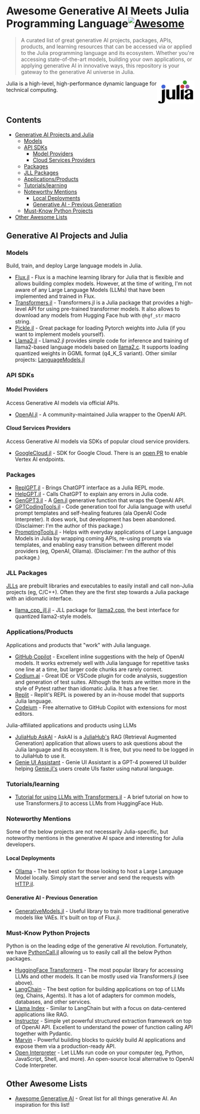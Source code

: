 <!-- omit from toc -->
# Awesome Generative AI Meets Julia Programming Language[![Awesome](https://awesome.re/badge.svg)](https://awesome.re)

> A curated list of great generative AI projects, packages, APIs, products, and learning resources that can be accessed via or applied to the Julia programming language and its ecosystem. Whether you're accessing state-of-the-art models, building your own applications, or applying generative AI in innovative ways, this repository is your gateway to the generative AI universe in Julia.

[<img src="https://github.com/JuliaLang/julia/raw/master/doc/src/assets/logo.svg" align="right" width="100"/>](http://julialang.org)

Julia is a high-level, high-performance dynamic language for technical computing. 

<br>

<!-- omit from toc -->
## Contents
- [Generative AI Projects and Julia](#generative-ai-projects-and-julia)
  - [Models](#models)
  - [API SDKs](#api-sdks)
    - [Model Providers](#model-providers)
    - [Cloud Services Providers](#cloud-services-providers)
  - [Packages](#packages)
  - [JLL Packages](#jll-packages)
  - [Applications/Products](#applicationsproducts)
  - [Tutorials/learning](#tutorialslearning)
  - [Noteworthy Mentions](#noteworthy-mentions)
    - [Local Deployments](#local-deployments)
    - [Generative AI - Previous Generation](#generative-ai---previous-generation)
  - [Must-Know Python Projects](#must-know-python-projects)
- [Other Awesome Lists](#other-awesome-lists)

## Generative AI Projects and Julia

### Models

Build, train, and deploy Large language models in Julia.

- [Flux.jl](https://github.com/FluxML/Flux.jl) - Flux is a machine learning library for Julia that is flexible and allows building complex models. However, at the time of writing, I'm not aware of any Large Language Models (LLMs) that have been implemented and trained in Flux.
- [Transformers.jl](https://github.com/chengchingwen/Transformers.jl) - Transformers.jl is a Julia package that provides a high-level API for using pre-trained transformer models. It also allows to download any models from Hugging Face hub with `@hgf_str` macro string.
- [Pickle.jl](https://github.com/chengchingwen/Pickle.jl) - Great package for loading Pytorch weights into Julia (if you want to implement models yourself).
- [Llama2.jl](https://github.com/cafaxo/Llama2.jl) - Llama2.jl provides simple code for inference and training of llama2-based language models based on [llama2.c](https://github.com/karpathy/llama2.c). It supports loading quantized weights in GGML format (q4_K_S variant). Other similar projects: [LanguageModels.jl](https://github.com/rai-llc/LanguageModels.jl)


### API SDKs

#### Model Providers

Access Generative AI models via official APIs.

- [OpenAI.jl](https://github.com/JuliaML/OpenAI.jl) - A community-maintained Julia wrapper to the OpenAI API. 

#### Cloud Services Providers

Access Generative AI models via SDKs of popular cloud service providers.

- [GoogleCloud.jl](https://github.com/JuliaCloud/GoogleCloud.jl) - SDK for Google Cloud. There is an [open PR](https://github.com/JuliaCloud/GoogleCloud.jl/pull/57) to enable Vertex AI endpoints.

### Packages

- [ReplGPT.jl](https://github.com/ThatcherC/ReplGPT.jl) - Brings ChatGPT interface as a Julia REPL mode.
- [HelpGPT.jl](https://github.com/FedeClaudi/HelpGPT.jl) - Calls ChatGPT to explain any errors in Julia code.
- [GenGPT3.jl](https://github.com/probcomp/GenGPT3.jl) - A [Gen.jl](https://www.gen.dev/) generative function that wraps the OpenAI API.
- [GPTCodingTools.jl](https://github.com/svilupp/GPTCodingTools) - Code generation tool for Julia language with useful prompt templates and self-healing features (ala OpenAI Code Interpreter). It does work, but development has been abandoned. (Disclaimer: I'm the author of this package.)
- [PromptingTools.jl](https://github.com/svilupp/PromptingTools.jl) - Helps with everyday applications of Large Language Models in Julia by wrapping coming APIs, re-using prompts via templates, and enabling easy transition between different model providers (eg, OpenAI, Ollama). (Disclaimer: I'm the author of this package.)

### JLL Packages

[JLLs](https://docs.binarybuilder.org/stable/jll/) are prebuilt libraries and executables to easily install and call non-Julia projects (eg, C/C++). Often they are the first step towards a Julia package with an idiomatic interface.

- [llama_cpp_jll.jl](https://juliahub.com/ui/Packages/General/llama_cpp_jll/) - JLL package for [llama2.cpp](https://github.com/ggerganov/llama.cpp), the best interface for quantized llama2-style models.

### Applications/Products

Applications and products that "work" with Julia language.

- [GitHub Copilot](https://github.com/features/copilot) - Excellent inline suggestions with the help of OpenAI models. It works extremely well with Julia language for repetitive tasks one line at a time, but larger code chunks are rarely correct.
- [Codium.ai](https://codium.ai/) - Great IDE or VSCode plugin for code analysis, suggestion and generation of test suites. Although the tests are written more in the style of Pytest rather than idiomatic Julia. It has a free tier.
- [Replit](https://replit.com/ai) - Replit's REPL is powered by an in-house model that supports Julia language.
- [Codeium](https://codeium.com/) - Free alternative to GitHub Copilot with extensions for most editors.

Julia-affiliated applications and products using LLMs

- [JuliaHub AskAI](https://juliahub.com/ui/AskAI) - AskAI is a [JuliaHub's](https://juliahub.com) RAG (Retrieval Augmented Generation) application that allows users to ask questions about the Julia language and its ecosystem. It is free, but you need to be logged in to JuliaHub to use it.
- [Genie UI Assistant](https://forem.julialang.org/pgimenez/introducing-genie-ui-assistant-the-ai-powered-ui-builder-for-genie-apps-3jpe) - Genie UI Assistant is a GPT-4 powered 
UI builder helping [Genie.jl's](https://github.com/GenieFramework/Genie.jl) users create UIs faster using natural language.

### Tutorials/learning

- [Tutorial for using LLMs with Transformers.jl](https://info.juliahub.com/large-language-model-llm-tutorial-with-julias-transformers.jl) - A brief tutorial on how to use Transformers.jl to access LLMs from HuggingFace Hub.

### Noteworthy Mentions

Some of the below projects are not necessarily Julia-specific, but noteworthy mentions in the generative AI space and interesting for Julia developers.

#### Local Deployments

- [Ollama](https://github.com/jmorganca/ollama) - The best option for those looking to host a Large Language Model locally. Simply start the server and send the requests with [HTTP.jl](https://github.com/JuliaWeb/HTTP.jl).

#### Generative AI - Previous Generation

- [GenerativeModels.jl](https://github.com/aicenter/GenerativeModels.jl) - Useful library to train more traditional generative models like VAEs. It's built on top of Flux.jl.

### Must-Know Python Projects

Python is on the leading edge of the generative AI revolution. Fortunately, we have [PythonCall.jl](https://github.com/JuliaPy/PythonCall.jl) allowing us to easily call all the below Python packages.

- [HuggingFace Transformers](https://huggingface.co/docs/transformers/index) - The most popular library for accessing LLMs and other models. It can be mostly used via Transformers.jl (see above).
- [LangChain](https://github.com/langchain-ai/langchain) - The best option for building applications on top of LLMs (eg, Chains, Agents). It has a lot of adapters for common models, databases, and other services.
- [Llama Index](https://github.com/run-llama/llama_index) - Similar to LangChain but with a focus on data-centered applications like RAG.
- [Instructor](https://github.com/jxnl/instructor) - Simple yet powerful structured extraction framework on top of OpenAI API. Excellent to understand the power of function calling API together with Pydantic.
- [Marvin](https://github.com/prefecthq/marvin) - Powerful building blocks to quickly build AI applications and expose them via a production-ready API.
- [Open Interpreter](https://github.com/KillianLucas/open-interpreter) - Let LLMs run code on your computer (eg, Python, JavaScript, Shell, and more). An open-source local alternative to OpenAI Code Interpreter.

## Other Awesome Lists

- [Awesome Generative AI](https://github.com/steven2358/awesome-generative-ai) - Great list for all things generative AI. An inspiration for this list!
